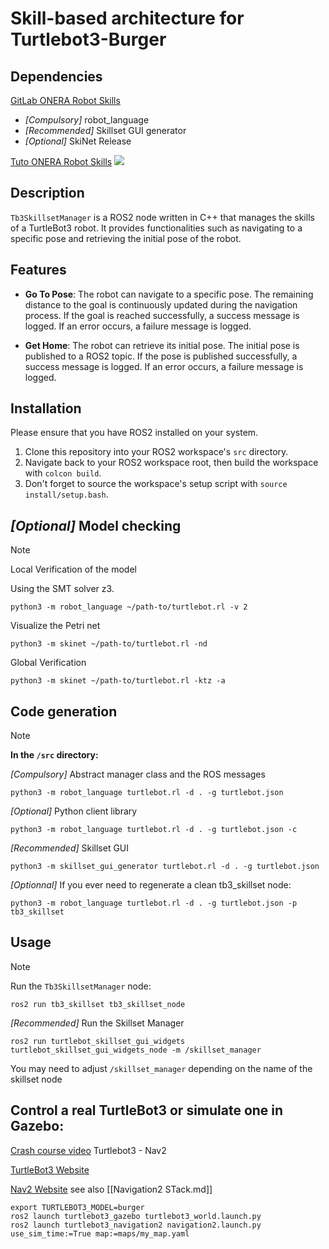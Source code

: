 # Skill-based architecture for Turtlebot3-Burger 

## Dependencies

[GitLab ONERA Robot Skills](https://gitlab.com/groups/onera-robot-skills)
- *[Compulsory]* robot_language
- *[Recommended]* Skillset GUI generator
- *[Optional]* SkiNet Release

[Tuto ONERA Robot Skills](https://onera-robot-skills.gitlab.io/introduction.html)
![](https://onera-robot-skills.gitlab.io/_images/intro.png)

## Description

`Tb3SkillsetManager` is a ROS2 node written in C++ that manages the skills of a TurtleBot3 robot. It provides functionalities such as navigating to a specific pose and retrieving the initial pose of the robot.

## Features

- **Go To Pose**: The robot can navigate to a specific pose. The remaining distance to the goal is continuously updated during the navigation process. If the goal is reached successfully, a success message is logged. If an error occurs, a failure message is logged.

- **Get Home**: The robot can retrieve its initial pose. The initial pose is published to a ROS2 topic. If the pose is published successfully, a success message is logged. If an error occurs, a failure message is logged.

## Installation

Please ensure that you have ROS2 installed on your system.

1. Clone this repository into your ROS2 workspace's `src` directory.
2. Navigate back to your ROS2 workspace root, then build the workspace with `colcon build`.
3. Don't forget to source the workspace's setup script with `source install/setup.bash`.


## *[Optional]* Model checking
> [!note] 
> Local Verification of the model
>
> Using the SMT solver z3.
> ```
> python3 -m robot_language ~/path-to/turtlebot.rl -v 2
> ```
> Visualize the Petri net 
> ```
> python3 -m skinet ~/path-to/turtlebot.rl -nd
> ```
> Global Verification
> ```
> python3 -m skinet ~/path-to/turtlebot.rl -ktz -a
> ```

## Code generation

>[!note] 
>**In the  `/src` directory:**
>
>*[Compulsory]* Abstract manager class and the ROS messages
>```
>python3 -m robot_language turtlebot.rl -d . -g turtlebot.json
>```
>*[Optional]* Python client library
>```
>python3 -m robot_language turtlebot.rl -d . -g turtlebot.json -c
>```
>*[Recommended]* Skillset GUI
>```
>python3 -m skillset_gui_generator turtlebot.rl -d . -g turtlebot.json
>```
>*[Optionnal]* If you ever need to regenerate a clean tb3_skillset node: 
>```
> python3 -m robot_language turtlebot.rl -d . -g turtlebot.json -p tb3_skillset
> ```

## Usage
>[!note] 
>Run the `Tb3SkillsetManager` node:
>```
>ros2 run tb3_skillset tb3_skillset_node
>```
>*[Recommended]* Run the Skillset Manager
>```
>ros2 run turtlebot_skillset_gui_widgets turtlebot_skillset_gui_widgets_node -m /skillset_manager
>```
>You may need to adjust `/skillset_manager` depending on the name of the skillset node 

## Control a real TurtleBot3 or simulate one in Gazebo: 
[Crash course video](https://www.youtube.com/watch?v=idQb2pB-h2Q) Turtlebot3 - Nav2

[TurtleBot3 Website](https://emanual.robotis.com/docs/en/platform/turtlebot3/learn/#learn)

[Nav2 Website](https://navigation.ros.org/index.html) see also [[Navigation2 STack.md]]

```
export TURTLEBOT3_MODEL=burger
ros2 launch turtlebot3_gazebo turtlebot3_world.launch.py
ros2 launch turtlebot3_navigation2 navigation2.launch.py use_sim_time:=True map:=maps/my_map.yaml
```
